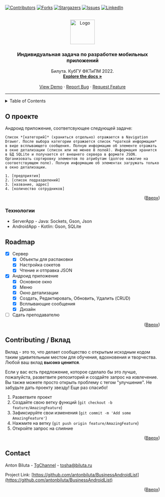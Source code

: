 

<!-- Improved compatibility of back to top link: See: https://github.com/othneildrew/Best-README-Template/pull/73 -->
<a name="readme-top"></a>
<!--
*** Thanks for checking out the Best-README-Template. If you have a suggestion
*** that would make this better, please fork the repo and create a pull request
*** or simply open an issue with the tag "enhancement".
*** Don't forget to give the project a star!
*** Thanks again! Now go create something AMAZING! :D
-->

[![Contributors][contributors-shield]][contributors-url]
[![Forks][forks-shield]][forks-url]
[![Stargazers][stars-shield]][stars-url]
[![Issues][issues-shield]][issues-url]
[![LinkedIn][linkedin-shield]][linkedin-url]


<!-- PROJECT SHIELDS -->
<!--
*** I'm using markdown "reference style" links for readability.
*** Reference links are enclosed in brackets [ ] instead of parentheses ( ).
*** See the bottom of this document for the declaration of the reference variables
*** for contributors-url, forks-url, etc. This is an optional, concise syntax you may use.
*** https://www.markdownguide.org/basic-syntax/#reference-style-links
-->

<!-- PROJECT LOGO -->
<br />
<div align="center">
  <a href="https://github.com/antonbiluta/BusinessAndroidList">
    <img src="images/logo.png" alt="Logo" width="80" height="80">
  </a>

  <h3 align="center">Индивидуальная задача по разработке мобильных приложений</h3>

  <p align="center">
    Билута. КубГУ ФКТиПМ 2022.
    <br />
    <a href="https://github.com/antonbiluta/BusinessAndroidList"><strong>Explore the docs »</strong></a>
    <br />
    <br />
    <a href="https://github.com/antonbiluta/BusinessAndroidList">View Demo</a>
    ·
    <a href="https://github.com/antonbiluta/BusinessAndroidList/issues">Report Bug</a>
    ·
    <a href="https://github.com/antonbiluta/BusinessAndroidList/issues">Request Feature</a>
  </p>
</div>


----
<!-- TABLE OF CONTENTS -->
<details>
  <summary>Table of Contents</summary>
  <ol>
    <li>
      <a href="#о-проекте">О проекте</a>
      <ul>
        <li><a href="#технологии">Используемые технологии</a></li>
      </ul>
    </li>
    <li><a href="#roadmap">Roadmap</a></li>
    <li><a href="#contributing">Contributing</a></li>
    <li><a href="#contact">Contact</a></li>
  </ol>
</details>




<!-- ABOUT THE PROJECT -->
## О проекте
Андроид приложение, соответсвующее следующей задаче:
```
Список *[категорий]* (храниться отдельно) отражается в Navigation Drawer. После выбора категории отражается список *краткой информации* в виде всплывающего сообщения. Полную информацию об элементе отражать в окне детализации (список или не менее 8 полей). Информация хранится в БД SQLite и получается от внешнего сервера в формате JSON. Организовать сортировку элементов по атрибутам (долгое нажатие на соответствующем поле). Полную информацию об элементах загружать только в окно детализации.

1. [предприятия]
2. [список подразделений]
3. [название, адрес]
4. [количество сотрудников]
```

<p align="right">(<a href="#readme-top">Вверх</a>)</p>



### Технологии

* ServerApp - Java: Sockets, Gson, Json
* AndroidApp - Kotlin: Gson, SQLite



<!-- ROADMAP -->
## Roadmap

- [x] Сервер
    - [x] Объекты для распаковки
    - [x] Настройка сокетов
    - [x] Чтение и отправка JSON 
- [x] Андроид приложение
    - [x] Основное окно
    - [x] Меню
    - [x] Окно детализации
    - [x] Создать, Редактировать, Обновить, Удалить (CRUD)
    - [x] Всплывающие сообщения
    - [x] Дизайн
- [ ] Сдать преподавателю

<p align="right">(<a href="#readme-top">Вверх</a>)</p>



<!-- CONTRIBUTING -->
## Contributing / Вклад

Вклад - это то, что делает сообщество с открытым исходным кодом таким удивительным местом для обучения, вдохновения и творчества. Любой ваш вклад **высоко ценится**.

Если у вас есть предложение, которое сделало бы это лучше, пожалуйста, разветвите репозиторий и создайте запрос на извлечение. Вы также можете просто открыть проблему с тегом "улучшение".
Не забудьте дать проекту звезду! Еще раз спасибо!

1. Разветвите проект
2. Создайте свою ветку функций (`git checkout -b feature/AmazingFeature`)
3. Зафиксируйте свои изменения (`git commit -m 'Add some AmazingFeature'`)
4. Нажмите на ветку (`git push origin feature/AmazingFeature`)
5. Откройте запрос на слияние

<p align="right">(<a href="#readme-top">Вверх</a>)</p>



<!-- CONTACT -->
## Contact

Anton Biluta - [TgChannel](https://t.me/bilutachannel) - tosha@biluta.ru

Project Link: [https://github.com/antonbiluta/BusinessAndroidList](https://github.com/antonbiluta/BusinessAndroidList)

<p align="right">(<a href="#readme-top">Вверх</a>)</p>



<!-- MARKDOWN LINKS & IMAGES -->
<!-- https://www.markdownguide.org/basic-syntax/#reference-style-links -->
[contributors-shield]: https://img.shields.io/github/contributors/antonbiluta/BusinessAndroidList.svg?style=for-the-badge
[contributors-url]: https://github.com/antonbiluta/BusinessAndroidList/graphs/contributors
[forks-shield]: https://img.shields.io/github/forks/antonbiluta/BusinessAndroidList.svg?style=for-the-badge
[forks-url]: https://github.com/antonbiluta/BusinessAndroidList/network/members
[stars-shield]: https://img.shields.io/github/stars/antonbiluta/BusinessAndroidList.svg?style=for-the-badge
[stars-url]: https://github.com/antonbiluta/BusinessAndroidList/stargazers
[issues-shield]: https://img.shields.io/github/issues/antonbiluta/BusinessAndroidList.svg?style=for-the-badge
[issues-url]: https://github.com/antonbiluta/BusinessAndroidList/issues
[linkedin-shield]: https://img.shields.io/badge/-LinkedIn-black.svg?style=for-the-badge&logo=linkedin&colorB=555
[linkedin-url]: https://linkedin.com/in/antonbiluta